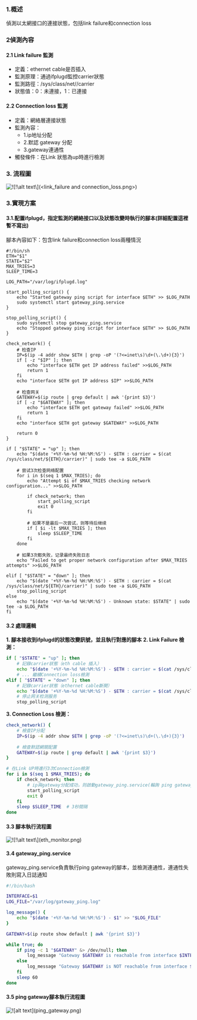 ### 1.概述
偵測以太網接口的連接狀態，包括link failure和connection loss
### 2偵測內容
#### 2.1 Link failure 監測
- 定義：ethernet cable是否插入
- 監測原理：通過ifplugd監控carrier狀態
- 監測路徑：/sys/class/net/<interface>/carrier
- 狀態值：0：未連接，1：已連接
#### 2.2 Connection loss 監測
- 定義：網絡層連接狀態
- 監測內容：
    - 1.ip地址分配
    - 2.默認 gateway 分配
    - 3.gateway連通性
- 觸發條件：在Link 狀態為up時進行檢測
### 3. 流程圖
![!\[!\\[alt text\\](<link_failure and connection_loss.png>)\](<link_failure and connection_loss.png>)](<link_failure and connection_loss.png>)
### 3.實現方案
#### 3.1.配置ifplugd，指定監測的網絡接口以及狀態改變時執行的腳本(詳細配置這裡暫不寫出)
腳本內容如下：包含link failure和connection loss兩種情況
```bahs
#!/bin/sh
ETH="$1"
STATE="$2"
MAX_TRIES=3
SLEEP_TIME=3

LOG_PATH="/var/log/ifplugd.log"

start_polling_script() {
    echo "Started gateway ping script for interface $ETH" >> $LOG_PATH
    sudo systemctl start gateway_ping.service
}

stop_polling_script() {
    sudo systemctl stop gateway_ping.service
    echo "Stopped gateway ping script for interface $ETH" >> $LOG_PATH
}

check_network() {
    # 检查IP
    IP=$(ip -4 addr show $ETH | grep -oP '(?<=inet\s)\d+(\.\d+){3}')
    if [ -z "$IP" ]; then
        echo "interface $ETH get IP address failed" >>$LOG_PATH
        return 1
    fi
    echo "interface $ETH got IP address $IP" >>$LOG_PATH

    # 检查网关
    GATEWAY=$(ip route | grep default | awk '{print $3}')
    if [ -z "$GATEWAY" ]; then
        echo "interface $ETH get gateway failed" >>$LOG_PATH
        return 1
    fi
    echo "interface $ETH got gateway $GATEWAY" >>$LOG_PATH
    
    return 0
}

if [ "$STATE" = "up" ]; then
    echo "$(date '+%Y-%m-%d %H:%M:%S') - $ETH : carrier = $(cat /sys/class/net/${ETH}/carrier)" | sudo tee -a $LOG_PATH
    
    # 尝试3次检查网络配置
    for i in $(seq 1 $MAX_TRIES); do
        echo "Attempt $i of $MAX_TRIES checking network configuration..." >>$LOG_PATH
        
        if check_network; then
            start_polling_script
            exit 0
        fi
        
        # 如果不是最后一次尝试，则等待后继续
        if [ $i -lt $MAX_TRIES ]; then
            sleep $SLEEP_TIME
        fi
    done
    
    # 如果3次都失败，记录最终失败日志
    echo "Failed to get proper network configuration after $MAX_TRIES attempts" >>$LOG_PATH
    
elif [ "$STATE" = "down" ]; then
    echo "$(date '+%Y-%m-%d %H:%M:%S') - $ETH : carrier = $(cat /sys/class/net/${ETH}/carrier)" | sudo tee -a $LOG_PATH
    stop_polling_script
else
    echo "$(date '+%Y-%m-%d %H:%M:%S') - Unknown state: $STATE" | sudo tee -a $LOG_PATH
fi
```
#### 3.2 處理邏輯
**1. 腳本接收到ifplugd的狀態改變訊號，並且執行對應的腳本**
**2. Link Failure 檢測：**
```bash
if [ "$STATE" = "up" ]; then
    # 記錄carrier狀態（eth cable 插入）
    echo "$(date '+%Y-%m-%d %H:%M:%S') - $ETH : carrier = $(cat /sys/class/net/${ETH}/carrier)"
    # ... 繼續Connection loss檢測
elif [ "$STATE" = "down" ]; then
    # 記錄carrier狀態（ethernet cable斷開）
    echo "$(date '+%Y-%m-%d %H:%M:%S') - $ETH : carrier = $(cat /sys/class/net/${ETH}/carrier)"
    # 停止网关检测服务
    stop_polling_script
```
**3. Connection Loss 檢測：**
```bash
check_network() {
    # 檢查IP分配
    IP=$(ip -4 addr show $ETH | grep -oP '(?<=inet\s)\d+(\.\d+){3}')
    
    # 檢查默認網關配置
    GATEWAY=$(ip route | grep default | awk '{print $3}')
}

# 在Link UP時進行3次Connection檢測
for i in $(seq 1 $MAX_TRIES); do
    if check_network; then
        # ip與gateway分配成功，则啟動gateway_ping.service(輪詢 ping gateway)
        start_polling_script
        exit 0
    fi
    sleep $SLEEP_TIME  # 3秒間隔
done
```
#### 3.3 腳本執行流程圖
![!\[!\\[alt text\\](eth_monitor.png)\](eth_monitor.png)](eth_monitor.png)
#### 3.4 gateway_ping.service

gateway_ping.service負責執行ping gateway的腳本，並檢測連通性，連通性失敗則寫入日誌通知

```bash
#!/bin/bash

INTERFACE=$1
LOG_FILE="/var/log/gateway_ping.log"

log_message() {
    echo "$(date '+%Y-%m-%d %H:%M:%S') - $1" >> "$LOG_FILE"
}

GATEWAY=$(ip route show default | awk '{print $3}')

while true; do
    if ping -c 1 "$GATEWAY" &> /dev/null; then
        log_message "Gateway $GATEWAY is reachable from interface $INTERFACE"
    else
        log_message "Gateway $GATEWAY is NOT reachable from interface $INTERFACE"
    fi
    sleep 60
done
```
#### 3.5 ping gateway腳本執行流程圖
![!\[alt text\](ping_gateway.png)](ping_gateway.png)








